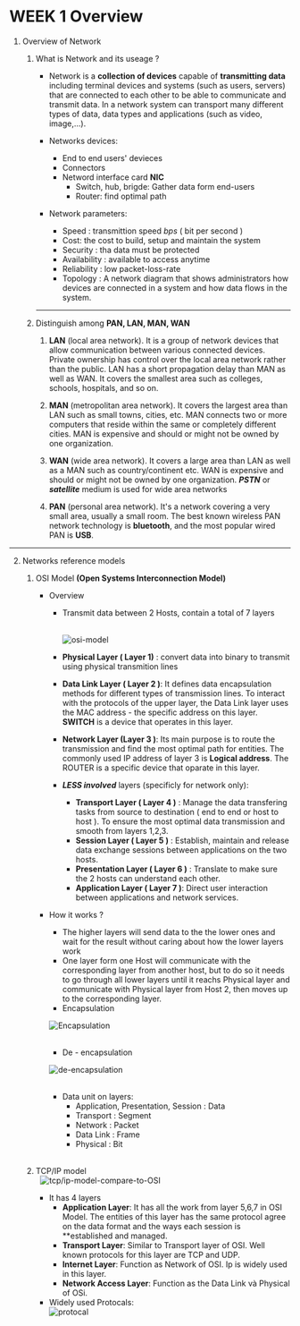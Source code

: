 # WEEK 1 Overview
1. Overview of Network
   
    1. What is Network and its useage ? 
   
        * Network is a **collection of devices** capable of **transmitting data** including terminal devices and systems (such as users, servers) that are connected to each other to be able to communicate and transmit data. In a network system can transport many different types of data, data types and applications (such as video, image,...).
        
        * Networks devices: 
            * End to end users' devieces
            * Connectors
            * Netword interface card **NIC**
              * Switch, hub, brigde: Gather data form end-users
              * Router: find optimal path
        
        * Network parameters:
          * Speed : transmittion speed *bps* ( bit per second )
          * Cost: the cost to build, setup and maintain the system
          * Security : tha data must be protected
          * Availability : available to access anytime
          * Reliability : low packet-loss-rate
          * Topology : A network diagram that shows administrators how devices are connected in a system and how data flows in the system.
        ---
    
    
    2. Distinguish among **PAN, LAN, MAN, WAN**
       
       1. **LAN** (local area network). It is a group of network devices that allow communication between various connected devices. Private ownership has control over the local area network rather than the public. LAN has a short propagation delay than MAN as well as WAN. It covers the smallest area such as colleges, schools, hospitals, and so on.
       
       2. **MAN** (metropolitan area network). It covers the largest area than LAN such as small towns, cities, etc. MAN connects two or more computers that reside within the same or completely different cities. MAN is expensive and should or might not be owned by one organization.
       
       3. **WAN** (wide area network). It covers a large area than LAN as well as a MAN such as country/continent etc. WAN is expensive and should or might not be owned by one organization. ***PSTN*** or ***satellite*** medium is used for wide area networks
       
       4. **PAN** (personal area network). It's a network covering a very small area, usually a small room. The best known wireless PAN network technology is **bluetooth**, and the most popular wired PAN is **USB**. 
---
2. Networks reference models
   1. OSI Model **(Open Systems Interconnection Model)**
       *  Overview
          * Transmit data between 2 Hosts, contain a total of 7 layers  
&nbsp;


              ![osi-model](https://itforvn.com/wp-content/uploads/2017/08/Osi-model.png)
&nbsp;

        
          * **Physical Layer ( Layer 1)** : convert data into binary to transmit using physical transmition lines
          * **Data Link Layer ( Layer 2 )**: It defines data encapsulation methods for different types of transmission lines. To interact with the protocols of the upper layer, the Data Link layer uses the MAC address - the specific address on this layer. **SWITCH** is a device that operates in this layer.
          * **Network Layer (Layer 3 )**: Its main purpose is to route the transmission and find the most optimal path for entities. The commonly used IP address of layer 3 is **Logical address**. The ROUTER is a specific device that oparate in this layer.
          * ***LESS involved*** layers (specificly for network only):
            * **Transport Layer ( Layer 4 )** : Manage the data transfering tasks from source to destination ( end to end or host to host ). To ensure the most optimal data transmission and smooth from layers 1,2,3.
            * **Session Layer ( Layer 5 )** : Establish, maintain and release data exchange sessions between applications on the two hosts.
            * **Presentation Layer ( Layer 6 )** : Translate to make sure the 2 hosts can understand each other.
            * **Application Layer ( Layer 7 )**:  Direct user interaction between applications and network services.
        * How it works ?
          *  The higher layers will send data to the the lower ones and wait for the result without caring about how the lower layers work
          *  One layer form one Host will communicate with the corresponding layer from another host, but to do so it needs to go through all lower layers until it reachs Physical layer and communicate with Physical layer from Host 2, then moves up to the corresponding layer.
          *  Encapsulation 
&nbsp;
&nbsp;
 
          ![Encapsulation ](https://itforvn.com/wp-content/uploads/2017/08/image3.jpeg)  
&nbsp;
&nbsp;
&nbsp;
          *  De - encapsulation 
&nbsp;
&nbsp;
 
          ![de-encapsulation ](https://itforvn.com/wp-content/uploads/2017/08/image5.jpeg)  
&nbsp;
&nbsp;
          * Data unit on layers:
            * Application, Presentation, Session : Data
            * Transport : Segment
            * Network : Packet
            * Data Link : Frame
            * Physical : Bit  
&nbsp;
      
     1. TCP/IP model       
&nbsp;
                ![tcp/ip-model-compare-to-OSI](https://itforvn.com/wp-content/uploads/2017/08/FOfAU.jpg)    
         * It has 4 layers
           * **Application Layer**: It has all the work from layer 5,6,7 in OSI Model. The entities of this layer has the same protocol agree on the data format and the ways each session is **established and managed.
           * **Transport Layer**: Similar to Transport layer of OSI. Well known protocols for this layer are TCP and UDP.
           * **Internet Layer**: Function as Network of OSI. Ip is widely used in this layer.
           * **Network Access Layer**: Function as the Data Link và Physical of OSi.
&nbsp;         
         * Widely used Protocals:
&nbsp;         
         ![protocal](https://itforvn.com/wp-content/uploads/2017/08/image7.jpeg) 